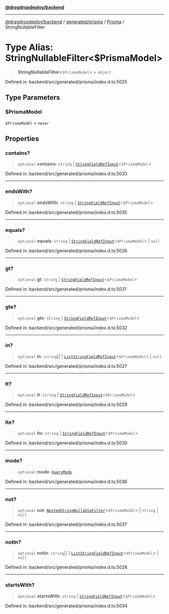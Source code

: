 [**@dragdropdeploy/backend**](../../../../../README.md)

***

[@dragdropdeploy/backend](../../../../../README.md) / [generated/prisma](../../../README.md) / [Prisma](../README.md) / StringNullableFilter

# Type Alias: StringNullableFilter\<$PrismaModel\>

> **StringNullableFilter**\<`$PrismaModel`\> = `object`

Defined in: backend/src/generated/prisma/index.d.ts:5025

## Type Parameters

### $PrismaModel

`$PrismaModel` = `never`

## Properties

### contains?

> `optional` **contains**: `string` \| [`StringFieldRefInput`](StringFieldRefInput.md)\<`$PrismaModel`\>

Defined in: backend/src/generated/prisma/index.d.ts:5033

***

### endsWith?

> `optional` **endsWith**: `string` \| [`StringFieldRefInput`](StringFieldRefInput.md)\<`$PrismaModel`\>

Defined in: backend/src/generated/prisma/index.d.ts:5035

***

### equals?

> `optional` **equals**: `string` \| [`StringFieldRefInput`](StringFieldRefInput.md)\<`$PrismaModel`\> \| `null`

Defined in: backend/src/generated/prisma/index.d.ts:5026

***

### gt?

> `optional` **gt**: `string` \| [`StringFieldRefInput`](StringFieldRefInput.md)\<`$PrismaModel`\>

Defined in: backend/src/generated/prisma/index.d.ts:5031

***

### gte?

> `optional` **gte**: `string` \| [`StringFieldRefInput`](StringFieldRefInput.md)\<`$PrismaModel`\>

Defined in: backend/src/generated/prisma/index.d.ts:5032

***

### in?

> `optional` **in**: `string`[] \| [`ListStringFieldRefInput`](ListStringFieldRefInput.md)\<`$PrismaModel`\> \| `null`

Defined in: backend/src/generated/prisma/index.d.ts:5027

***

### lt?

> `optional` **lt**: `string` \| [`StringFieldRefInput`](StringFieldRefInput.md)\<`$PrismaModel`\>

Defined in: backend/src/generated/prisma/index.d.ts:5029

***

### lte?

> `optional` **lte**: `string` \| [`StringFieldRefInput`](StringFieldRefInput.md)\<`$PrismaModel`\>

Defined in: backend/src/generated/prisma/index.d.ts:5030

***

### mode?

> `optional` **mode**: [`QueryMode`](QueryMode.md)

Defined in: backend/src/generated/prisma/index.d.ts:5036

***

### not?

> `optional` **not**: [`NestedStringNullableFilter`](NestedStringNullableFilter.md)\<`$PrismaModel`\> \| `string` \| `null`

Defined in: backend/src/generated/prisma/index.d.ts:5037

***

### notIn?

> `optional` **notIn**: `string`[] \| [`ListStringFieldRefInput`](ListStringFieldRefInput.md)\<`$PrismaModel`\> \| `null`

Defined in: backend/src/generated/prisma/index.d.ts:5028

***

### startsWith?

> `optional` **startsWith**: `string` \| [`StringFieldRefInput`](StringFieldRefInput.md)\<`$PrismaModel`\>

Defined in: backend/src/generated/prisma/index.d.ts:5034
